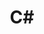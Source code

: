 ---
title: "C#"
layout: programing
permalink: /programing/cs/
taxonomy: programing
author_profile: true
sidebar_main: true
sidebar:
    nav: "sidebar"
---